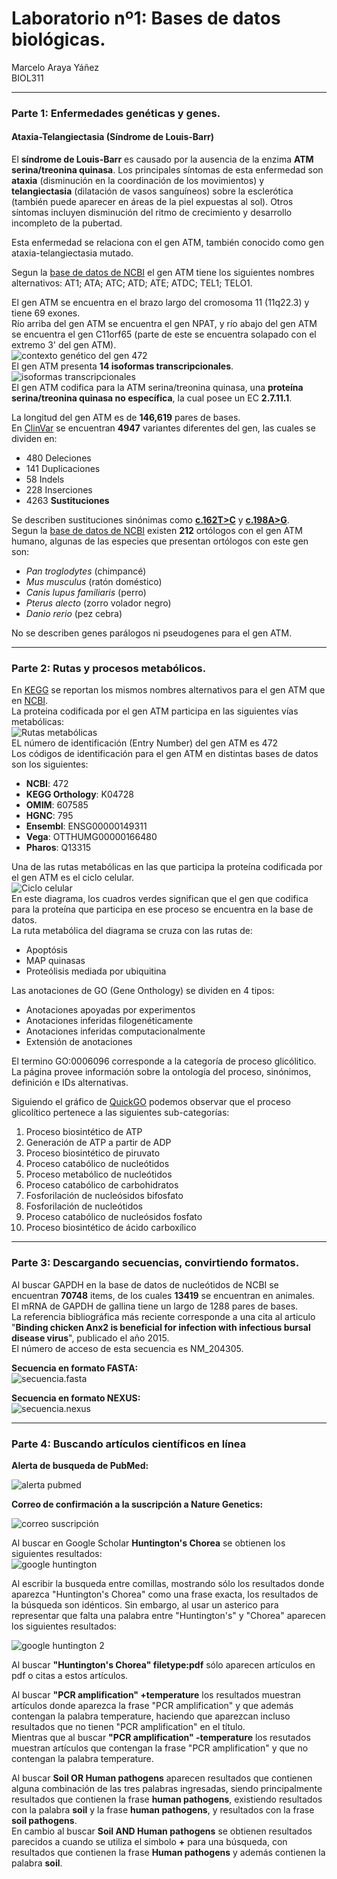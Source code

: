 # Laboratorio nº1: Bases de datos biológicas. #

Marcelo Araya Yáñez  
BIOL311

---

### Parte 1: Enfermedades genéticas y genes. ###

#### Ataxia-Telangiectasia (Síndrome de Louis-Barr) ####
El **síndrome de Louis-Barr** es causado por la ausencia de la enzima **ATM serina/treonina quinasa**. Los principales síntomas de esta enfermedad son **ataxia** (disminución en la coordinación de los movimientos) y **telangiectasia** (dilatación de vasos sanguíneos) sobre la esclerótica (también puede aparecer en áreas de la piel expuestas al sol). Otros síntomas incluyen disminución del ritmo de crecimiento y desarrollo incompleto de la pubertad.

Esta enfermedad se relaciona con el gen ATM, también conocido como gen ataxia-telangiectasia mutado.

Segun la [base de datos de NCBI](https://www.ncbi.nlm.nih.gov/gene/472) el gen ATM tiene los siguientes nombres alternativos: AT1; ATA; ATC; ATD; ATE; ATDC; TEL1; TELO1.

El gen ATM se encuentra en el brazo largo del cromosoma 11 (11q22.3) y tiene 69 exones.  
Río arriba del gen ATM se encuentra el gen NPAT, y río abajo del gen ATM se encuentra el gen C11orf65 (parte de este se encuentra solapado con el extremo 3' del gen ATM).  
![contexto genético del gen 472](https://raw.githubusercontent.com/KyuZhang/lab-bioinf/master/Lab%20%2001/Contexto%20gen%C3%B3mico%20ATM.PNG)  
El gen ATM presenta **14 isoformas transcripcionales**.  
![isoformas transcripcionales](https://raw.githubusercontent.com/KyuZhang/lab-bioinf/master/Lab%20%2001/Isoformas%20de%20transcritos%20ATM.PNG)  
El gen ATM codifica para la ATM serina/treonina quinasa, una **proteína serina/treonina quinasa no específica**, la cual posee un EC 	**2.7.11.1**.

La longitud del gen ATM es de **146,619** pares de bases.  
En [ClinVar](https://www.ncbi.nlm.nih.gov/clinvar/?term=ATM[gene]) se encuentran **4947** variantes diferentes del gen, las cuales se dividen en:

* 480 Deleciones
* 141 Duplicaciones
* 58 Indels
* 228 Inserciones 
* 4263 **Sustituciones**

Se describen sustituciones sinónimas como [**c.162T>C**](https://www.ncbi.nlm.nih.gov/clinvar/variation/132757/) y [**c.198A>G**](https://www.ncbi.nlm.nih.gov/clinvar/variation/135741/).  
Segun la [base de datos de NCBI](https://www.ncbi.nlm.nih.gov/gene/?Term=ortholog_gene_472[group]) existen **212** ortólogos con el gen ATM humano, algunas de las especies que presentan ortólogos con este gen son:

* *Pan troglodytes* (chimpancé)
* *Mus musculus* (ratón doméstico)
* *Canis lupus familiaris* (perro)
* *Pterus alecto* (zorro volador negro)
* *Danio rerio* (pez cebra)

No se describen genes parálogos ni pseudogenes para el gen ATM.
***
### Parte 2: Rutas y procesos metabólicos. ###

En [KEGG](http://www.kegg.jp/dbget-bin/www_bget?hsa:atm) se reportan los mismos nombres alternativos para el gen ATM que en [NCBI](https://www.ncbi.nlm.nih.gov/gene/472).  
La proteina codificada por el gen ATM participa en las siguientes vías metabólicas:  
![Rutas metabólicas](https://raw.githubusercontent.com/KyuZhang/lab-bioinf/master/Lab%20%2001/Rutas%20metab%C3%B3licas%20ATM.PNG)  
EL número de identificación (Entry Number) del gen ATM es 472   
Los códigos de identificación para el gen ATM en distintas bases de datos son los siguientes:

* **NCBI**: 472
* **KEGG Orthology**: K04728
* **OMIM**: 607585
* **HGNC**: 795
* **Ensembl**: ENSG00000149311
* **Vega**: OTTHUMG00000166480
* **Pharos**: Q13315

Una de las rutas metabólicas en las que participa la proteína codificada por el gen ATM es el ciclo celular.  
![Ciclo celular](https://raw.githubusercontent.com/KyuZhang/lab-bioinf/master/Lab%20%2001/Ciclo%20celular.PNG)  
En este diagrama, los cuadros verdes significan que el gen que codifica para la proteína que participa en ese proceso se encuentra en la base de datos.  
La ruta metabólica del diagrama se cruza con las rutas de:

* Apoptósis
* MAP quinasas
* Proteólisis mediada por ubiquitina

Las anotaciones de GO (Gene Onthology) se dividen en 4 tipos:

* Anotaciones apoyadas por experimentos
* Anotaciones inferidas filogenéticamente
* Anotaciones inferidas computacionalmente
* Extensión de anotaciones

El termino GO:0006096 corresponde a la categoría de proceso glicólitico. La página provee información sobre la ontología del proceso, sinónimos, definición e IDs alternativas.

Siguiendo el gráfico de [QuickGO](https://www.ebi.ac.uk/QuickGO/GTerm?id=GO:0006096) podemos observar que el proceso glicolítico pertenece a las siguientes sub-categorías:

1. Proceso biosintético de ATP
2. Generación de ATP a partir de ADP
3. Proceso biosintético de piruvato
4. Proceso catabólico de nucleótidos
5. Proceso metabólico de nucleótidos
6. Proceso catabólico de carbohidratos
7. Fosforilación de nucleósidos bifosfato
8. Fosforilación de nucleótidos
9. Proceso catabólico de nucleósidos fosfato
10. Proceso biosintético de ácido carboxílico

---

### Parte 3: Descargando secuencias, convirtiendo formatos. ###

Al buscar GAPDH en la base de datos de nucleótidos de NCBI se encuentran **70748** items, de los cuales **13419** se encuentran en animales.  
El mRNA de GAPDH de gallina tiene un largo de 1288 pares de bases.  
La referencia bibliográfica más reciente corresponde a una cita al articulo "**Binding chicken Anx2 is beneficial for infection with infectious bursal disease virus**", publicado el año 2015.  
El número de acceso de esta secuencia es NM_204305.

**Secuencia en formato FASTA:**  
![secuencia.fasta](https://raw.githubusercontent.com/KyuZhang/lab-bioinf/master/Lab%20%2001/secuencia.fasta.PNG)

**Secuencia en formato NEXUS:**  
![secuencia.nexus](https://raw.githubusercontent.com/KyuZhang/lab-bioinf/master/Lab%20%2001/secuencia.nexus.PNG)

---

### Parte 4: Buscando artículos científicos en línea ###

**Alerta de busqueda de PubMed:**

![alerta pubmed](https://raw.githubusercontent.com/KyuZhang/lab-bioinf/master/Lab%20%2001/PubMed%20search%20alert.PNG)

**Correo de confirmación a la suscripción a Nature Genetics:**
 
![correo suscripción](https://raw.githubusercontent.com/KyuZhang/lab-bioinf/master/Lab%20%2001/Suscrpci%C3%B3n.PNG)

Al buscar en Google Scholar **Huntington's Chorea** se obtienen los siguientes resultados:  
![google huntington](https://raw.githubusercontent.com/KyuZhang/lab-bioinf/master/Lab%20%2001/google.PNG)

Al escribir la busqueda entre comillas, mostrando sólo los resultados donde aparezca "Huntington's Chorea" como una frase exacta, los resultados de la búsqueda son idénticos. Sin embargo, al usar un asterico para representar que falta una palabra entre "Huntington's" y "Chorea"	aparecen los siguientes resultados:

![google huntington 2](https://raw.githubusercontent.com/KyuZhang/lab-bioinf/master/Lab%20%2001/google%202.PNG)

Al buscar **"Huntington's Chorea" filetype:pdf** sólo aparecen artículos en pdf o citas a estos artículos.

Al buscar **"PCR amplification" +temperature** los resultados muestran artículos donde aparezca la frase "PCR amplification" y que además contengan la palabra temperature, haciendo que aparezcan incluso resultados que no tienen "PCR amplification" en el título.  
Mientras que al buscar **"PCR amplification" -temperature** los resutados muestran artículos que contengan la frase "PCR amplification" y que no contengan la palabra temperature.

Al buscar **Soil OR Human pathogens** aparecen resultados que contienen alguna combinación de las tres palabras ingresadas, siendo principalmente resultados que contienen la frase **human pathogens**, existiendo resultados con la palabra **soil** y la frase **human pathogens**, y resultados con la frase **soil pathogens**.  
En cambio al buscar **Soil AND Human pathogens** se obtienen resultados parecidos a cuando se utiliza el simbolo **+** para una búsqueda, con resultados que contienen la frase **Human pathogens** y además contienen la palabra **soil**.